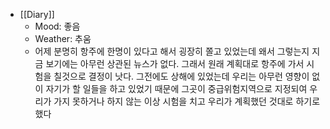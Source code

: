 - [[Diary]]
    - Mood: 좋음
    - Weather: 추움 
    - 어제 분명히 항주에 한명이 있다고 해서 굉장히 쫄고 있었는데 왜서 그렇는지 지금 보기에는 아무런 상관된 뉴스가 없다. 그래서 원래 계획대로 항주에 가서 시험을 칠것으로 결정이 낫다. 그전에도 상해에 있었는데 우리는 아무런 영향이 없이 자기가 할 일들을 하고 있었기 때문에 그곳이 중급위험지역으로 지정되여 우리가 가지 못하거나 하지 않는 이상 시험을 치고 우리가 계획했던 것대로 하기로 했다
